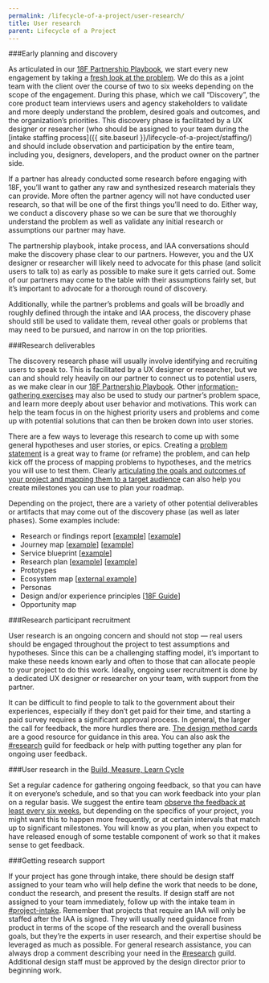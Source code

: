 ```yaml
---
permalink: /lifecycle-of-a-project/user-research/
title: User research
parent: Lifecycle of a Project
---
```

###Early planning and discovery

As articulated in our [18F Partnership Playbook](https://pages.18f.gov/partnership-playbook/), we start every new engagement by taking a [fresh look at the problem](https://pages.18f.gov/partnership-playbook/3-problem-first/). We do this as a joint team with the client over the course of two to six weeks depending on the scope of the engagement. During this phase, which we call “Discovery”, the core product team interviews users and agency stakeholders to validate and more deeply understand the problem, desired goals and outcomes, and the organization’s priorities. This discovery phase is facilitated by a UX designer or researcher (who should be assigned to your team during the [intake staffing process]({{ site.baseurl }}/lifecycle-of-a-project/staffing/) and should include observation and participation by the entire team, including you, designers, developers, and the product owner on the partner side. 

If a partner has already conducted some research before engaging with 18F, you’ll want to gather any raw and synthesized research materials they can provide. More often the partner agency will not have conducted user research, so that will be one of the first things you’ll need to do. Either way, we conduct a discovery phase so we can be sure that we thoroughly understand the problem as well as validate any initial research or assumptions our partner may have. 

The partnership playbook, intake process, and IAA conversations should make the discovery phase clear to our partners. However, you and the UX designer or researcher will likely need to advocate for this phase (and solicit users to talk to) as early as possible to make sure it gets carried out. Some of our partners may come to the table with their assumptions fairly set, but it’s important to advocate for a thorough round of discovery. 

Additionally, while the partner’s problems and goals will be broadly and roughly defined through the intake and IAA process, the discovery phase should still be used to validate them, reveal other goals or problems that may need to be pursued, and narrow in on the top priorities.

###Research deliverables

The discovery research phase will usually involve identifying and recruiting users to speak to. This is facilitated by a UX designer or researcher, but we can and should rely heavily on our partner to connect us to potential users, as we make clear in our [18F Partnership Playbook](https://pages.18f.gov/partnership-playbook/). Other [information-gathering exercises](https://methods.18f.gov/discover/) may also be used to study our partner’s problem space, and learn more deeply about user behavior and motivations. This work can help the team focus in on the highest priority users and problems and come up with potential solutions that can then be broken down into user stories.

There are a few ways to leverage this research to come up with some general hypotheses and user stories, or epics. Creating a [problem statement](https://pages.18f.gov/lean-product-design/2-problem-statement/) is a great way to frame (or reframe) the problem, and can help kick off the process of mapping problems to hypotheses, and the metrics you will use to test them. Clearly [articulating the goals and outcomes of your project and mapping them to a target audience](https://pages.18f.gov/agile/1-goal.html) can also help you create milestones you can use to plan your roadmap. 

Depending on the project, there are a variety of other potential deliverables or artifacts that may come out of the discovery phase (as well as later phases). Some examples include:

-   Research or findings report [[example](https://docs.google.com/document/d/19cGsPpjBbrbwb8ZNHhNwaHONBpAMB-aQ3LE4HAZsrPk/edit)] [[example](https://docs.google.com/presentation/d/1oXe3lS0ujhXiIFpalV24jUbb5iz6cebXU3YuAFXImiU/edit#slide=id.p)]
-   Journey map [[example](https://drive.google.com/a/gsa.gov/file/d/0B31qNUa0RaFXV2JLREdVSHh5YXktN3VOaGJzdTExRGVodmVZ/view?usp=sharing)] [[example](https://docs.google.com/a/gsa.gov/drawings/d/1-tmhK3QCzOzPYDVibutGlbzdNW8orbiSDy4z824C7rU/edit?usp=sharing)]
-   Service blueprint [[example](https://drive.google.com/a/gsa.gov/file/d/0B0PiNB9rY3lfZXBjUnQzMEVyZEU/view?usp=sharing)]
-   Research plan [[example](https://docs.google.com/document/d/1vAc5k2yubu2MN2rFc3liiOm5F0D-fo3AkPm0YU-u8l8/edit)] [[example](https://docs.google.com/a/gsa.gov/document/d/19Dw2VnLgW9CKK6z8WoGhZ8qzXyiV9Wp96doDtg1I2qE/edit?usp=sharing)]
-   Prototypes
-   Ecosystem map [[external example](http://www.uxbooth.com/articles/designing-digital-strategies-part-1-cartography/)]
-   Personas 
-   Design and/or experience principles [[18F Guide](https://pages.18f.gov/design-principles-guide/)]
-   Opportunity map

###Research participant recruitment

User research is an ongoing concern and should not stop — real users should be engaged throughout the project to test assumptions and hypotheses. Since this can be a challenging staffing model, it’s important to make these needs known early and often to those that can allocate people to your project to do this work. Ideally, ongoing user recruitment is done by a dedicated UX designer or researcher on your team, with support from the partner.

It can be difficult to find people to talk to the government about their experiences, especially if they don’t get paid for their time, and starting a paid survey requires a significant approval process. In general, the larger the call for feedback, the more hurdles there are. [The design method cards](https://methods.18f.gov/) are a good resource for guidance in this area. You can also ask the [#research](https://18f.slack.com/messages/research/) guild for feedback or help with putting together any plan for ongoing user feedback.

###User research in the [Build, Measure, Learn Cycle](https://pages.18f.gov/lean-product-design/)

Set a regular cadence for gathering ongoing feedback, so that you can have it on everyone’s schedule, and so that you can work feedback into your plan on a regular basis. We suggest the entire team [observe the feedback at least every six weeks](https://slack-files.com/files-pri-safe/T025AQGAN-F0G19QMAQ/two_hours_every_six_weeks.pdf?c=1449613355-a09b75376fbc270c734249fd2f63e163677a5752), but depending on the specifics of your project, you might want this to happen more frequently, or at certain intervals that match up to significant milestones. You will know as you plan, when you expect to have released enough of some testable component of work so that it makes sense to get feedback. 

###Getting research support

If your project has gone through intake, there should be design staff assigned to your team who will help define the work that needs to be done, conduct the research, and present the results. If design staff are not assigned to your team immediately, follow up with the intake team in [#project-intake](https://18f.slack.com/archives/project-intake). Remember that projects that require an IAA will only be staffed after the IAA is signed. They will usually need guidance from product in terms of the scope of the research and the overall business goals, but they’re the experts in user research, and their expertise should be leveraged as much as possible. For general research assistance, you can always drop a comment describing your need in the [#research](https://18f.slack.com/messages/research/) guild. Additional design staff must be approved by the design director prior to beginning work.




